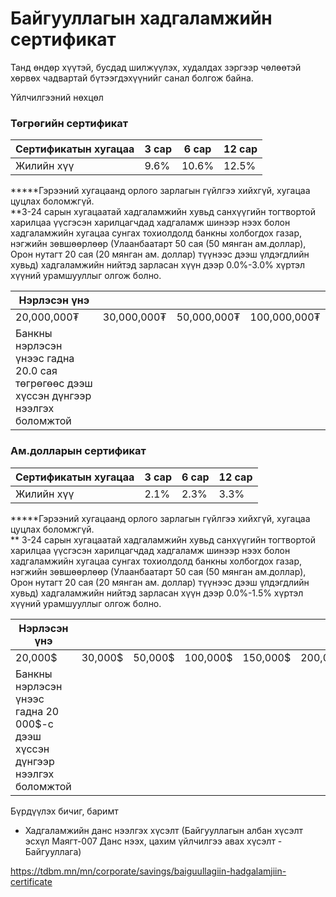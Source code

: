 # Байгууллагын хадгаламжийн сертификат
Танд өндөр хүүтэй, бусдад шилжүүлэх, худалдах зэргээр чөлөөтэй хөрвөх чадвартай бүтээгдэхүүнийг санал болгож байна.

Үйлчилгээний нөхцөл
### **Төгрөгийн сертификат**

| **Сертификатын хугацаа** | **3 сар** | **6 сар** | **12 сар** |
| --- | --- | --- | --- |
| Жилийн хүү | 9.6% | 10.6% | 12.5% |

**\***Гэрээний хугацаанд орлого зарлагын гүйлгээ хийхгүй, хугацаа цуцлах боломжгүй.  
\*\*3-24 сарын хугацаатай хадгаламжийн хувьд санхүүгийн тогтвортой харилцаа үүсгэсэн харилцагчдад хадгаламж шинээр нээх болон хадгаламжийн хугацаа сунгах тохиолдолд банкны холбогдох газар, нэгжийн зөвшөөрлөөр (Улаанбаатарт 50 сая (50 мянган ам.доллар), Орон нутагт 20 сая (20 мянган ам. доллар) түүнээс дээш үлдэгдлийн хувьд) хадгаламжийн нийтэд зарласан хүүн дээр 0.0%-3.0% хүртэл хүүний урамшууллыг олгож болно.

| Hэрлэсэн үнэ | | | | | | | |
| --- | --- | --- | --- | --- | --- | --- | --- |
| 20,000,000₮ | 30,000,000₮ | 50,000,000₮ | 100,000,000₮ | 300,000,000₮ | 500,000,000₮ | 1,000,000,000₮ | 1,500,000,000₮ |
| Банкны нэрлэсэн үнээс гадна 20.0 сая төгрөгөөс дээш хүссэн дүнгээр нээлгэх боломжтой | | | | | | | |


### **Ам.долларын сертификат**

| **Сертификатын хугацаа** | **3 сар** | **6 сар** | **12 сар** |
| --- | --- | --- | --- |
| Жилийн хүү | 2.1% | 2.3% | 3.3% |

**\***Гэрээний хугацаанд орлого зарлагын гүйлгээ хийхгүй, хугацаа цуцлах боломжгүй.  
\*\* 3-24 сарын хугацаатай хадгаламжийн хувьд санхүүгийн тогтвортой харилцаа үүсгэсэн харилцагчдад хадгаламж шинээр нээх болон хадгаламжийн хугацаа сунгах тохиолдолд банкны холбогдох газар, нэгжийн зөвшөөрлөөр (Улаанбаатарт 50 сая (50 мянган ам.доллар), Орон нутагт 20 сая (20 мянган ам. доллар) түүнээс дээш үлдэгдлийн хувьд) хадгаламжийн нийтэд зарласан хүүн дээр 0.0%-1.5% хүртэл хүүний урамшууллыг олгож болно.

| Hэрлэсэн үнэ | | | | | |
| --- | --- | --- | --- | --- | --- |
| 20,000$ | 30,000$ | 50,000$ | 100,000$ | 150,000$ | 200,000$ |
| Банкны нэрлэсэн үнээс гадна 20 000$-с дээш хүссэн дүнгээр нээлгэх боломжтой | | | | | |


Бүрдүүлэх бичиг, баримт

* Хадгаламжийн данс нээлгэх хүсэлт (Байгууллагын албан хүсэлт эсхүл Маягт-007 Данс нээх, цахим үйлчилгээ авах хүсэлт - Байгууллага)

https://tdbm.mn/mn/corporate/savings/baiguullagiin-hadgalamjiin-certificate